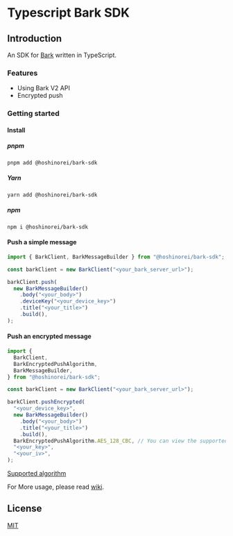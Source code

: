 # Typescript Bark SDK

## Introduction

An SDK for [Bark](https://github.com/Finb/Bark) written in TypeScript.

### Features

- Using Bark V2 API
- Encrypted push

### Getting started

#### Install

##### pnpm

```shell
pnpm add @hoshinorei/bark-sdk
```

##### Yarn

```shell
yarn add @hoshinorei/bark-sdk
```

##### npm

```shell
npm i @hoshinorei/bark-sdk
```

#### Push a simple message

```ts
import { BarkClient, BarkMessageBuilder } from "@hoshinorei/bark-sdk";

const barkClient = new BarkClient("<your_bark_server_url>");

barkClient.push(
  new BarkMessageBuilder()
    .body("<your_body>")
    .deviceKey("<your_device_key>")
    .title("<your_title>")
    .build(),
);
```

#### Push an encrypted message

```ts
import {
  BarkClient,
  BarkEncryptedPushAlgorithm,
  BarkMessageBuilder,
} from "@hoshinorei/bark-sdk";

const barkClient = new BarkClient("<your_bark_server_url>");

barkClient.pushEncrypted(
  "<your_device_key>",
  new BarkMessageBuilder()
    .body("<your_body>")
    .title("<your_title>")
    .build(),
  BarkEncryptedPushAlgorithm.AES_128_CBC, // You can view the supported algorithms via the link below
  "<your_key>",
  "<your_iv>",
);
```

[Supported algorithm](https://github.com/HoshinoRei/typescript-bark-sdk/wiki/BarkEncryptedPushAlgorithm#enumeration-members)

For More usage, please read [wiki](https://github.com/HoshinoRei/typescript-bark-sdk/wiki).

## License

[MIT](LICENSE)

